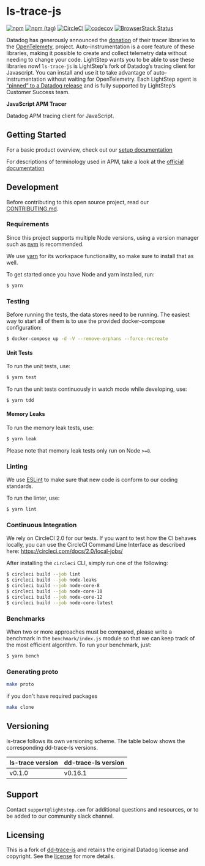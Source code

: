 # ls-trace-js

[![npm](https://img.shields.io/npm/v/ls-trace.svg?colorB=blue)](https://www.npmjs.com/package/ls-trace)
[![npm (tag)](https://img.shields.io/npm/v/ls-trace/dev.svg)](https://www.npmjs.com/package/ls-trace/v/dev)
[![CircleCI](https://circleci.com/gh/lightstep/ls-trace-js.svg?style=shield)](https://circleci.com/gh/lightstep/ls-trace-js)
[![codecov](https://codecov.io/gh/lightstep/ls-trace-js/branch/master/graph/badge.svg)](https://codecov.io/gh/lightstep/ls-trace-js)
[![BrowserStack Status](https://automate.browserstack.com/badge.svg?badge_key=TU95QWlIQXhOcGw2YkdvVGpSYkNLK2QveGlwbmRYc3FSVFRtMUcza3hhQT0tLWErRVVDMFMvWnVIU3p5OE9ZSFJWeXc9PQ==--f63f623010664e0a1776325aefd8d119362f31d4)](https://automate.browserstack.com/public-build/TU95QWlIQXhOcGw2YkdvVGpSYkNLK2QveGlwbmRYc3FSVFRtMUcza3hhQT0tLWErRVVDMFMvWnVIU3p5OE9ZSFJWeXc9PQ==--f63f623010664e0a1776325aefd8d119362f31d4)

Datadog has generously announced the [donation](https://www.datadoghq.com/blog/opentelemetry-instrumentation) of their tracer libraries to the [OpenTelemety](https://opentelemetry.io/), project. Auto-instrumentation is a core feature of these libraries, making it possible to create and collect telemetry data without needing to change your code. LightStep wants you to be able to use these libraries now! `ls-trace-js` is LightStep's fork of Datadog’s tracing client for Javascript. You can install and use it to take advantage of auto-instrumentation without waiting for OpenTelemetry. Each LightStep agent is [“pinned” to a Datadog release](#versioning) and is fully supported by LightStep’s Customer Success team.

**JavaScript APM Tracer**

Datadog APM tracing client for JavaScript.

## Getting Started

For a basic product overview, check out our [setup documentation](https://docs.lightstep.com/docs/nodejs-auto-instrumentation)

For descriptions of terminology used in APM, take a look at the [official documentation](https://docs.lightstep.com/docs/understand-distributed-tracing)

## Development

Before contributing to this open source project, read our [CONTRIBUTING.md](https://github.com/lightstep/ls-trace-js/blob/master/CONTRIBUTING.md).

### Requirements

Since this project supports multiple Node versions, using a version
manager such as [nvm](https://github.com/creationix/nvm) is recommended.

We use [yarn](https://yarnpkg.com/) for its workspace functionality, so make sure to install that as well.

To get started once you have Node and yarn installed, run:

```sh
$ yarn
```

### Testing

Before running the tests, the data stores need to be running.
The easiest way to start all of them is to use the provided
docker-compose configuration:

```sh
$ docker-compose up -d -V --remove-orphans --force-recreate
```

#### Unit Tests

To run the unit tests, use:

```sh
$ yarn test
```

To run the unit tests continuously in watch mode while developing, use:

```sh
$ yarn tdd
```

#### Memory Leaks

To run the memory leak tests, use:

```sh
$ yarn leak
```

Please note that memory leak tests only run on Node `>=8`.

### Linting

We use [ESLint](https://eslint.org) to make sure that new code is
conform to our coding standards.

To run the linter, use:

```sh
$ yarn lint
```

### Continuous Integration

We rely on CircleCI 2.0 for our tests. If you want to test how the CI behaves
locally, you can use the CircleCI Command Line Interface as described here:
https://circleci.com/docs/2.0/local-jobs/

After installing the `circleci` CLI, simply run one of the following:

```sh
$ circleci build --job lint
$ circleci build --job node-leaks
$ circleci build --job node-core-8
$ circleci build --job node-core-10
$ circleci build --job node-core-12
$ circleci build --job node-core-latest
```

### Benchmarks

When two or more approaches must be compared, please write a benchmark
in the `benchmark/index.js` module so that we can keep track of the
most efficient algorithm. To run your benchmark, just:

```sh
$ yarn bench

```
### Generating proto
```sh
make proto
```

if you don't have required packages
```sh
make clone
```


## Versioning

ls-trace follows its own versioning scheme. The table below shows the corresponding dd-trace-ls versions.

| ls-trace version | dd-trace-ls version |
|------------------|---------------------|
| v0.1.0           | v0.16.1             |

## Support

Contact `support@lightstep.com` for additional questions and resources, or to be added to our community slack channel.

## Licensing

This is a fork of [dd-trace-js][dd-trace-js repo] and retains the original Datadog license and copyright. See the [license][license file] for more details.

[dd-trace-js repo]: https://github.com/DataDog/dd-trace-js
[license file]: https://github.com/lightstep/ls-trace-js/blob/master/LICENSE

